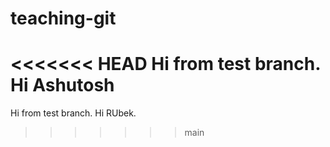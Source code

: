 # teaching-git

<<<<<<< HEAD
Hi from test branch. Hi Ashutosh
=======
Hi from test branch. Hi RUbek.
>>>>>>> main
